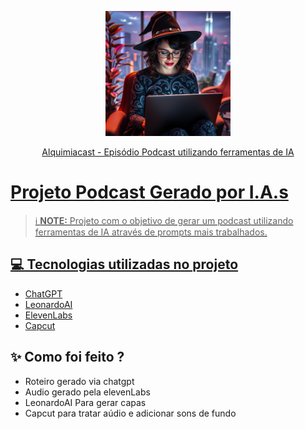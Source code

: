 <p align="center">
<img 
    src="./assets/bruxa_ia.jpeg"
    width="200"
/>
</p>

<a href="https://https://open.spotify.com/episode/5MUQXVdK242QEnHL6RjReq?si=qmkH_7nhQt-wInCOf1Wfew/">
    
</p>

<p align="center">
    Alquimiacast - Episódio Podcast utilizando ferramentas de IA
</p>


# Projeto Podcast Gerado por I.A.s


 > ℹ️ **NOTE:** Projeto com o objetivo de gerar um podcast utilizando ferramentas de IA através de prompts mais trabalhados.


## 💻 Tecnologias utilizadas no projeto

- [ChatGPT](https://chat.openai.com/) 
- [LeonardoAI](https://app.leonardo.ai/)
- [ElevenLabs](https://beta.elevenlabs.io/)
- [Capcut](https://www.capcut.com/pt-br/)

## ✨ Como foi feito ?

- Roteiro gerado via chatgpt
- Audio gerado pela elevenLabs
- LeonardoAI Para gerar capas
- Capcut para tratar aúdio e adicionar sons de fundo

